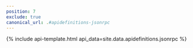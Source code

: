 ```yaml
---
position: 7
exclude: true
canonical_url: .#apidefinitions-jsonrpc
---
```

{% include api-template.html api_data=site.data.apidefinitions.jsonrpc %}
